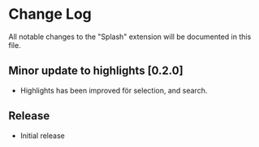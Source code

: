 # Change Log

All notable changes to the "Splash" extension will be documented in this file.

## Minor update to highlights [0.2.0]

- Highlights has been improved för selection, and search.

## Release

- Initial release
